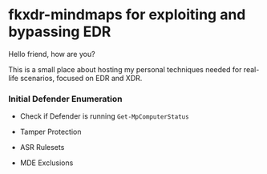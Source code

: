# fkxdr-mindmaps for exploiting and bypassing EDR

Hello friend, how are you?

This is a small place about hosting my personal techniques needed for real-life scenarios, focused on EDR and XDR.

### Initial Defender Enumeration

- Check if Defender is running
`Get-MpComputerStatus`


- Tamper Protection
- ASR Rulesets
- MDE Exclusions
